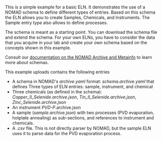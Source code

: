 This is a simple example for a basic ELN. It demonstrates the use of a NOMAD schema
to define different types of entries. Based on this schema the ELN allows you to create
Samples, Chemicals, and Instruments. The Sample entry type also allows to define
processes.

The schema is meant as a starting point. You can download the schema file and
extend the schema. For your own ELNs, you have to consider the data that you acquire
in your lab and create your own schema based on the concepts shown in this example.

Consult our [documentation on the NOMAD Archive and Metainfo](https://nomad-lab.eu/prod/v1/docs/archive.html) to learn more about schemas.

This example uploads contains the following entries
- A schema in NOMAD's *archive.yaml* format: *schema.archive.yaml*
that defines Three types of ELN entries: sample, instrument, and chemical
- Three chemicals (as defined in the schema): *Copper_II_Selenide.archive.json*,
*Tin_II_Selenide.archive.json*,
*Zinc_Selenide.archive.json*
- An instrument *PVD-P*.archive.json
- A sample (*sample.archive.json*) with two processes (PVD evaporation, hotplate annealing) as sub-sections,
and references to instrument and chemicals.
- A *.csv* file. This is not directly parser by NOMAD, but the sample ELN uses it to
parse data for the PVD evaporation process.